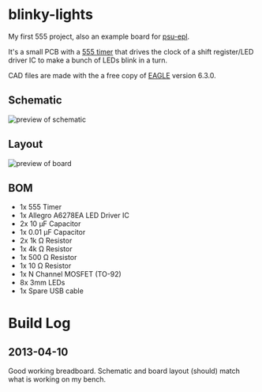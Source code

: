 # blinky-lights

My first 555 project, also an example board for [psu-epl](http://psu-epl.github.com/).

It's a small PCB with a [555 timer](http://en.wikipedia.org/wiki/555_timer_IC)
that drives the clock of a shift register/LED driver IC to make a bunch of
LEDs blink in a turn.

CAD files are made with the a free copy of [EAGLE](http://www.cadsoftusa.com/) version 6.3.0.


## Schematic

![preview of schematic](https://raw.github.com/natronics/blinky-lights/master/schematic.png)

## Layout

![preview of board](https://raw.github.com/natronics/blinky-lights/master/board.png)

## BOM

 - 1x 555 Timer
 - 1x Allegro A6278EA LED Driver IC
 - 2x 10 μF Capacitor
 - 1x 0.01 μF Capacitor
 - 2x 1k Ω Resistor
 - 1x 4k Ω Resistor
 - 1x 500 Ω Resistor
 - 1x 10 Ω Resistor
 - 1x N Channel MOSFET (TO-92)
 - 8x 3mm LEDs
 - 1x Spare USB cable

# Build Log

## 2013-04-10

Good working breadboard. Schematic and board layout (should) match what is working on my bench.

